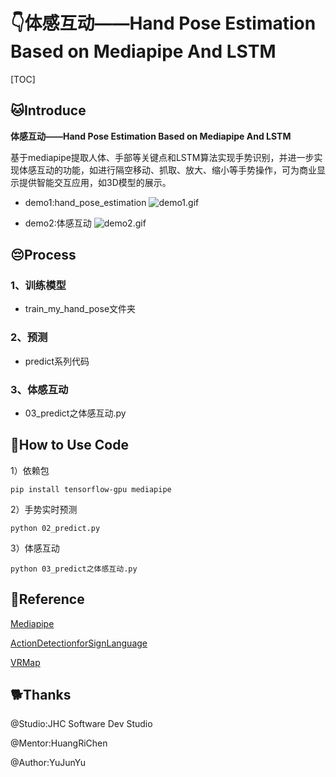 # 👇体感互动——Hand Pose Estimation Based on Mediapipe And LSTM

[TOC]
## 🐱Introduce
**体感互动——Hand Pose Estimation Based on Mediapipe And LSTM**


基于mediapipe提取人体、手部等关键点和LSTM算法实现手势识别，并进一步实现体感互动的功能，如进行隔空移动、抓取、放大、缩小等手势操作，可为商业显示提供智能交互应用，如3D模型的展示。


* demo1:hand_pose_estimation
![demo1.gif](https://media.giphy.com/media/v1.Y2lkPTc5MGI3NjExZTg2MGZkZmRmMmM3ZWM5MzFiYmZkOTNiMDE3YmY4YWUxZjAwOWYxMiZjdD1n/vDUQG87L8nGSPZPqhg/giphy-downsized-large.gif)

* demo2:体感互动
![demo2.gif](https://media.giphy.com/media/HTxgKNyrBWmCCfZTqY/giphy.gif)

## 😔‍Process

### 1、训练模型
* train_my_hand_pose文件夹
### 2、预测
* predict系列代码
### 3、体感互动
* 03_predict之体感互动.py


## 🐖How to Use Code

1）依赖包

``pip install tensorflow-gpu mediapipe
  ``

2）手势实时预测

``python 02_predict.py
  ``

3）体感互动

``python 03_predict之体感互动.py
  ``

## 🐏Reference

[Mediapipe](https://google.github.io/mediapipe/)

[ActionDetectionforSignLanguage](https://github.com/nicknochnack/ActionDetectionforSignLanguage)

[VRMap](https://720.vrqjcs.com/t/9332870054821ffc)

## 🐕Thanks
@Studio:JHC Software Dev Studio 

@Mentor:HuangRiChen

@Author:YuJunYu
